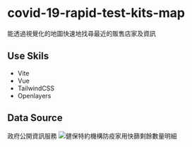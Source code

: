 # covid-19-rapid-test-kits-map

能透過視覺化的地圖快速地找尋最近的販售店家及資訊

## Use Skils

- Vite
- Vue
- TailwindCSS
- Openlayers

## Data Source

政府公開資訊服務
![健保特約機構防疫家用快篩剩餘數量明細](https://data.gov.tw/dataset/152408)
